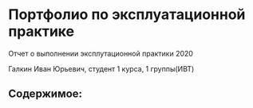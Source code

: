 <h1>Портфолио по эксплуатационной практике</h1>
<p>Отчет о выполнении эксплутационной практики 2020</p>
<p> Галкин Иван Юрьевич, студент 1 курса, 1 группы(ИВТ)</p>
<h2>Содержимое:<h/2>
